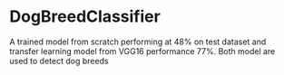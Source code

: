 # DogBreedClassifier
A trained model from scratch performing at 48% on test dataset and transfer learning model from VGG16 performance 77%. Both model are used to detect dog breeds
  

